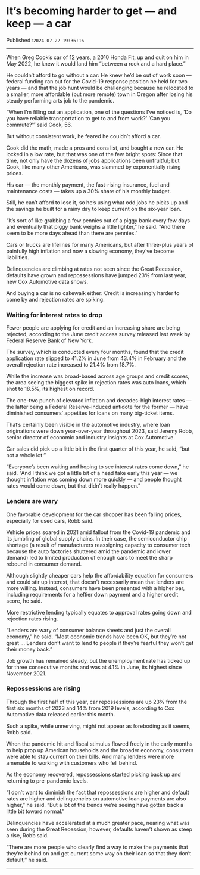 # It’s becoming harder to get — and keep — a car

Published :`2024-07-22 19:36:16`

---

When Greg Cook’s car of 12 years, a 2010 Honda Fit, up and quit on him in May 2022, he knew it would land him “between a rock and a hard place.”

He couldn’t afford to go without a car: He knew he’d be out of work soon — federal funding ran out for the Covid-19 response position he held for two years — and that the job hunt would be challenging because he relocated to a smaller, more affordable (but more remote) town in Oregon after losing his steady performing arts job to the pandemic.

“When I’m filling out an application, one of the questions I’ve noticed is, ‘Do you have reliable transportation to get to and from work?’ ‘Can you commute?’” said Cook, 56.

But without consistent work, he feared he couldn’t afford a car.

Cook did the math, made a pros and cons list, and bought a new car. He locked in a low rate, but that was one of the few bright spots: Since that time, not only have the dozens of jobs applications been unfruitful; but Cook, like many other Americans, was slammed by exponentially rising prices.

His car — the monthly payment, the fast-rising insurance, fuel and maintenance costs — takes up a 30% share of his monthly budget.

Still, he can’t afford to lose it, so he’s using what odd jobs he picks up and the savings he built for a rainy day to keep current on the six-year loan.

“It’s sort of like grabbing a few pennies out of a piggy bank every few days and eventually that piggy bank weighs a little lighter,” he said. “And there seem to be more days ahead than there are pennies.”

Cars or trucks are lifelines for many Americans, but after three-plus years of painfully high inflation and now a slowing economy, they’ve become liabilities.

Delinquencies are climbing at rates not seen since the Great Recession, defaults have grown and repossessions have jumped 23% from last year, new Cox Automotive data shows.

And buying a car is no cakewalk either: Credit is increasingly harder to come by and rejection rates are spiking.

### Waiting for interest rates to drop

Fewer people are applying for credit and an increasing share are being rejected, according to the June credit access survey released last week by Federal Reserve Bank of New York.

The survey, which is conducted every four months, found that the credit application rate slipped to 41.2% in June from 43.4% in February and the overall rejection rate increased to 21.4% from 18.7%.

While the increase was broad-based across age groups and credit scores, the area seeing the biggest spike in rejection rates was auto loans, which shot to 18.5%, its highest on record.

The one-two punch of elevated inflation and decades-high interest rates — the latter being a Federal Reserve-induced antidote for the former — have diminished consumers’ appetites for loans on many big-ticket items.

That’s certainly been visible in the automotive industry, where loan originations were down year-over-year throughout 2023, said Jeremy Robb, senior director of economic and industry insights at Cox Automotive.

Car sales did pick up a little bit in the first quarter of this year, he said, “but not a whole lot.”

“Everyone’s been waiting and hoping to see interest rates come down,” he said. “And I think we got a little bit of a head fake early this year — we thought inflation was coming down more quickly — and people thought rates would come down, but that didn’t really happen.”

### Lenders are wary

One favorable development for the car shopper has been falling prices, especially for used cars, Robb said.

Vehicle prices soared in 2021 amid fallout from the Covid-19 pandemic and its jumbling of global supply chains. In their case, the semiconductor chip shortage (a result of manufacturers reassigning capacity to consumer tech because the auto factories shuttered amid the pandemic and lower demand) led to limited production of enough cars to meet the sharp rebound in consumer demand.

Although slightly cheaper cars help the affordability equation for consumers and could stir up interest, that doesn’t necessarily mean that lenders are more willing. Instead, consumers have been presented with a higher bar, including requirements for a heftier down payment and a higher credit score, he said.

More restrictive lending typically equates to approval rates going down and rejection rates rising.

“Lenders are wary of consumer balance sheets and just the overall economy,” he said. “Most economic trends have been OK, but they’re not great … Lenders don’t want to lend to people if they’re fearful they won’t get their money back.”

Job growth has remained steady, but the unemployment rate has ticked up for three consecutive months and was at 4.1% in June, its highest since November 2021.

### Repossessions are rising

Through the first half of this year, car repossessions are up 23% from the first six months of 2023 and 14% from 2019 levels, according to Cox Automotive data released earlier this month.

Such a spike, while unnerving, might not appear as foreboding as it seems, Robb said.

When the pandemic hit and fiscal stimulus flowed freely in the early months to help prop up American households and the broader economy, consumers were able to stay current on their bills. And many lenders were more amenable to working with customers who fell behind.

As the economy recovered, repossessions started picking back up and returning to pre-pandemic levels.

“I don’t want to diminish the fact that repossessions are higher and default rates are higher and delinquencies on automotive loan payments are also higher,” he said. “But a lot of the trends we’re seeing have gotten back a little bit toward normal.”

Delinquencies have accelerated at a much greater pace, nearing what was seen during the Great Recession; however, defaults haven’t shown as steep a rise, Robb said.

“There are more people who clearly find a way to make the payments that they’re behind on and get current some way on their loan so that they don’t default,” he said.

---


